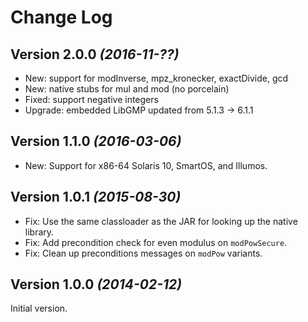 Change Log
==========

Version 2.0.0 *(2016-11-??)*
----------------------------

 * New: support for modInverse, mpz_kronecker, exactDivide, gcd
 * New: native stubs for mul and mod (no porcelain)
 * Fixed: support negative integers
 * Upgrade: embedded LibGMP updated from 5.1.3 -> 6.1.1

Version 1.1.0 *(2016-03-06)*
----------------------------

 * New: Support for x86-64 Solaris 10, SmartOS, and Illumos.


Version 1.0.1 *(2015-08-30)*
----------------------------

 * Fix: Use the same classloader as the JAR for looking up the native library.
 * Fix: Add precondition check for even modulus on `modPowSecure`.
 * Fix: Clean up preconditions messages on `modPow` variants.


Version 1.0.0 *(2014-02-12)*
----------------------------

Initial version.
